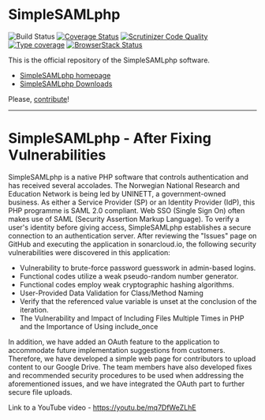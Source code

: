 # SimpleSAMLphp

![Build Status](https://github.com/simplesamlphp/simplesamlphp/workflows/CI/badge.svg?branch=master)
[![Coverage Status](https://codecov.io/gh/simplesamlphp/simplesamlphp/branch/master/graph/badge.svg)](https://codecov.io/gh/simplesamlphp/simplesamlphp)
[![Scrutinizer Code Quality](https://scrutinizer-ci.com/g/simplesamlphp/simplesamlphp/badges/quality-score.png?b=master)](https://scrutinizer-ci.com/g/simplesamlphp/simplesamlphp/?branch=master)
[![Type coverage](https://shepherd.dev/github/simplesamlphp/simplesamlphp/coverage.svg)](https://shepherd.dev/github/simplesamlphp/simplesamlphp)
[![BrowserStack Status](https://automate.browserstack.com/badge.svg?badge_key=LzlCL29sZEVDRXJpdGtxZUdITFA3YjYyUFBBYkVVZDVDcG1YZXRaN2pvTT0tLVhCNzkwVUNGVFVjVFVicUg0R1BNR0E9PQ==--f9efb6f330bd98dd6e3c7b816ac2f0982275a872)](https://automate.browserstack.com/public-build/LzlCL29sZEVDRXJpdGtxZUdITFA3YjYyUFBBYkVVZDVDcG1YZXRaN2pvTT0tLVhCNzkwVUNGVFVjVFVicUg0R1BNR0E9PQ==--f9efb6f330bd98dd6e3c7b816ac2f0982275a872)

This is the official repository of the SimpleSAMLphp software.

* [SimpleSAMLphp homepage](https://simplesamlphp.org)
* [SimpleSAMLphp Downloads](https://simplesamlphp.org/download)

Please, [contribute](CONTRIBUTING.md)!


----------------------------------------------------------------------------------------------------------------------------------------------------------
# SimpleSAMLphp - After Fixing Vulnerabilities

SimpleSAMLphp is a native PHP software that controls authentication and has received several accolades. The Norwegian National Research and Education Network is being led by UNINETT, a government-owned business. As either a Service Provider (SP) or an Identity Provider (IdP), this PHP programme is SAML 2.0 compliant.
Web SSO (Single Sign On) often makes use of SAML (Security Assertion Markup Language). To verify a user's identity before giving access, SimpleSAMLphp establishes a secure connection to an authentication server.
After reviewing the "Issues" page on GitHub and executing the application in sonarcloud.io, the following security vulnerabilities were discovered in this application:
*	Vulnerability to brute-force password guesswork in admin-based logins.
*	Functional codes utilize a weak pseudo-random number generator.
*	Functional codes employ weak cryptographic hashing algorithms.
*	User-Provided Data Validation for Class/Method Naming
*	Verify that the referenced value variable is unset at the conclusion of the iteration.
*	The Vulnerability and Impact of Including Files Multiple Times in PHP and the Importance of Using include_once


In addition, we have added an OAuth feature to the application to accommodate future implementation suggestions from customers. Therefore, we have developed a simple web page for contributors to upload content to our Google Drive. 
The team members have also developed fixes and recommended security procedures to be used when addressing the aforementioned issues, and we have integrated the OAuth part to further secure file uploads.


Link to a YouTube video - https://youtu.be/mq7DfWeZLhE
